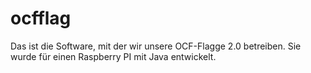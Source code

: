 # ocfflag
Das ist die Software, mit der wir unsere OCF-Flagge 2.0 betreiben. Sie wurde für einen Raspberry PI mit Java entwickelt.
